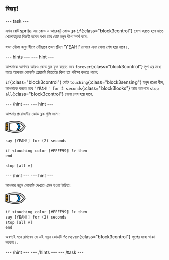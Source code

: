## বিজয়!

--- task ---

এখন বোট sprita এর কোড এ আরেকটু কোড ব্লক `if`{:class="block3control"} যোগ করতে হবে যাতে খেলোয়াড়রা বিজয়ী হবেন যখন তার বোট হলুদ দ্বীপ স্পর্শ করে.

যখন নৌকা হলুদ দ্বীপে পৌঁছাবে তখন স্ক্রীনে 'YEAH!' দেখাবে এবং খেলা শেষ হয়ে যাবে।.

--- hints ---
 --- hint ---

আপনাকে আপনার আরও কোড ব্লক যুক্ত করতে হবে `forever`{:class="block3control"} লুপ এর মধ্যে যাতে আপনার কোডটি প্লেয়ারটি জিতেছে কিনা তা পরীক্ষা করতে থাকে:

`if`{:class="block3control"} বোট `touching`{:class="block3sensing"} হলুদ রঙের দ্বীপ, আপনাকে বলতে হবে `'YEAH!' for 2 seconds`{:class="block3looks"} আর তারপরে `stop all`{:class="block3control"} খেলা শেষ হয়ে যাবে.

--- /hint --- --- hint ---

আপনার প্রয়োজনীয় কোড ব্লক গুলি হলো:

![boat-sprite](images/boat_resize.png)

```blocks3
say [YEAH!] for (2) seconds

if <touching color [#FFFF99] ?> then
end

stop [all v]

```

--- /hint --- --- hint ---

আপনার নতুন কোডটি দেখতে এমন হওয়া উচিত:

![boat-sprite](images/boat_resize.png)

```blocks3
if <touching color [#FFFF99] ?> then
say [YEAH!] for (2) seconds
stop [all v]
end
```

অবশ্যই মনে রাখবেন যে এই নতুন কোডটি `forever`{:class="block3control"} লুপের মধ্যে থাকা দরকার।.

--- /hint --- --- /hints --- --- /task ---
